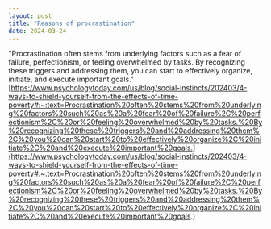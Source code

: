 ```yaml
---
layout: post
title: "Reasons of procrastination"
date: 2024-03-24
---
```


"Procrastination often stems from underlying factors such as a fear of failure, perfectionism, or feeling overwhelmed by tasks. By recognizing these triggers and addressing them, you can start to effectively organize, initiate, and execute important goals." [https://www.psychologytoday.com/us/blog/social-instincts/202403/4-ways-to-shield-yourself-from-the-effects-of-time-poverty#:~:text=Procrastination%20often%20stems%20from%20underlying%20factors%20such%20as%20a%20fear%20of%20failure%2C%20perfectionism%2C%20or%20feeling%20overwhelmed%20by%20tasks.%20By%20recognizing%20these%20triggers%20and%20addressing%20them%2C%20you%20can%20start%20to%20effectively%20organize%2C%20initiate%2C%20and%20execute%20important%20goals.](https://www.psychologytoday.com/us/blog/social-instincts/202403/4-ways-to-shield-yourself-from-the-effects-of-time-poverty#:~:text=Procrastination%20often%20stems%20from%20underlying%20factors%20such%20as%20a%20fear%20of%20failure%2C%20perfectionism%2C%20or%20feeling%20overwhelmed%20by%20tasks.%20By%20recognizing%20these%20triggers%20and%20addressing%20them%2C%20you%20can%20start%20to%20effectively%20organize%2C%20initiate%2C%20and%20execute%20important%20goals.)
